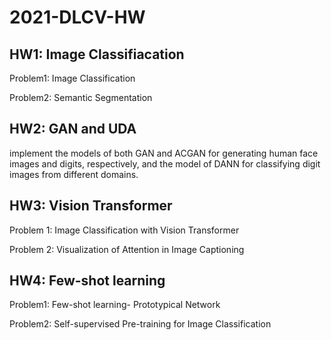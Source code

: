 # 2021-DLCV-HW

## HW1: Image Classifiacation
Problem1: Image Classification

Problem2: Semantic Segmentation

## HW2: GAN and UDA
implement the models of both GAN and ACGAN for generating human face images and digits, respectively, and the model of DANN for classifying digit images from different domains.


## HW3: Vision Transformer
Problem 1: Image Classification with Vision Transformer

Problem 2: Visualization of Attention in Image Captioning

## HW4: Few-shot learning
Problem1: Few-shot learning- Prototypical Network

Problem2: Self-supervised Pre-training for Image Classification
